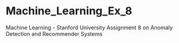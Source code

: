 # Machine_Learning_Ex_8
Machine Learning - Stanford University Assignment 8 on Anomaly Detection and Recommender Systems
